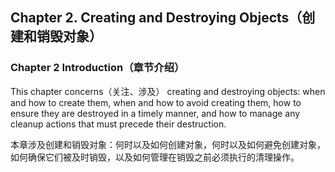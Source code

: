 ## Chapter 2. Creating and Destroying Objects（创建和销毁对象）

### Chapter 2 Introduction（章节介绍）

This chapter concerns（关注、涉及） creating and destroying objects: when and how to create them, when and how to avoid creating them, how to ensure they are destroyed in a timely manner, and how to manage any cleanup actions that must precede their destruction.

本章涉及创建和销毁对象：何时以及如何创建对象，何时以及如何避免创建对象，如何确保它们被及时销毁，以及如何管理在销毁之前必须执行的清理操作。
